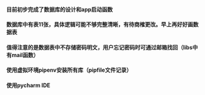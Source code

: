 #### 目前初步完成了数据库的设计和app启动函数
#### 数据库中有表11张，具体逻辑可能不够完整清晰，有待商榷更改。早上再好好画数据表
#### 值得注意的是数据表中不存储密码明文，用户忘记密码时可通过邮箱找回（libs中有mail函数）

#### 使用虚拟环境pipenv安装所有库（pipfile文件记录）
#### 使用pycharm IDE
